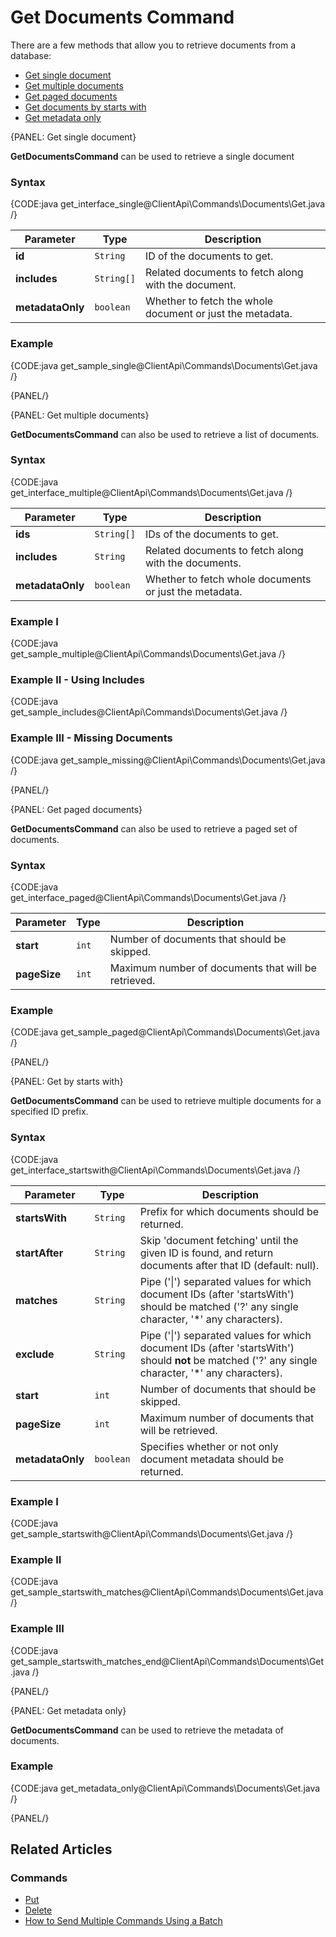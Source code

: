 # Get Documents Command

There are a few methods that allow you to retrieve documents from a database:   

- [Get single document](../../../client-api/commands/documents/get#get-single-document)   
- [Get multiple documents](../../../client-api/commands/documents/get#get-multiple-documents)   
- [Get paged documents](../../../client-api/commands/documents/get#get-paged-documents)   
- [Get documents by starts with](../../../client-api/commands/documents/get#get-by-starts-with)  
- [Get metadata only](../../../client-api/commands/documents/get#get-metadata-only)  

{PANEL: Get single document}

**GetDocumentsCommand** can be used to retrieve a single document

### Syntax

{CODE:java get_interface_single@ClientApi\Commands\Documents\Get.java /}

| Parameter        | Type       | Description                                               |
|------------------|------------|-----------------------------------------------------------|
| **id**           | `String`   | ID of the documents to get.                               |
| **includes**     | `String[]` | Related documents to fetch along with the document.       |
| **metadataOnly** | `boolean`  | Whether to fetch the whole document or just the metadata. |

### Example

{CODE:java get_sample_single@ClientApi\Commands\Documents\Get.java /}

{PANEL/}

{PANEL: Get multiple documents}

**GetDocumentsCommand** can also be used to retrieve a list of documents.

### Syntax

{CODE:java get_interface_multiple@ClientApi\Commands\Documents\Get.java /}

| Parameter        | Type       | Description                                            |
|------------------|------------|--------------------------------------------------------|
| **ids**          | `String[]` | IDs of the documents to get.                           |
| **includes**     | `String`   | Related documents to fetch along with the documents.   |
| **metadataOnly** | `boolean`  | Whether to fetch whole documents or just the metadata. |

### Example I

{CODE:java get_sample_multiple@ClientApi\Commands\Documents\Get.java /}

### Example II - Using Includes

{CODE:java get_sample_includes@ClientApi\Commands\Documents\Get.java /}

### Example III - Missing Documents

{CODE:java get_sample_missing@ClientApi\Commands\Documents\Get.java /}

{PANEL/}

{PANEL: Get paged documents}

**GetDocumentsCommand** can also be used to retrieve a paged set of documents.

### Syntax

{CODE:java get_interface_paged@ClientApi\Commands\Documents\Get.java /}

| Parameter    | Type  | Description                                          |
|--------------|-------|------------------------------------------------------|
| **start**    | `int` | Number of documents that should be skipped.          |
| **pageSize** | `int` | Maximum number of documents that will be retrieved.  |

### Example

{CODE:java get_sample_paged@ClientApi\Commands\Documents\Get.java /}

{PANEL/}

{PANEL: Get by starts with}

**GetDocumentsCommand** can be used to retrieve multiple documents for a specified ID prefix.

### Syntax

{CODE:java get_interface_startswith@ClientApi\Commands\Documents\Get.java /}

| Parameter        | Type      | Description                                                                                                                                            |
|------------------|-----------|--------------------------------------------------------------------------------------------------------------------------------------------------------|
| **startsWith**   | `String`  | Prefix for which documents should be returned.                                                                                                         |
| **startAfter**   | `String`  | Skip 'document fetching' until the given ID is found, and return documents after that ID (default: null).                                              |
| **matches**      | `String`  | Pipe ('&#124;') separated values for which document IDs (after 'startsWith') should be matched ('?' any single character, '*' any characters).         |
| **exclude**      | `String`  | Pipe ('&#124;') separated values for which document IDs (after 'startsWith') should **not** be matched ('?' any single character, '*' any characters). |
| **start**        | `int`     | Number of documents that should be skipped.                                                                                                            |
| **pageSize**     | `int`     | Maximum number of documents that will be retrieved.                                                                                                    |
| **metadataOnly** | `boolean` | Specifies whether or not only document metadata should be returned.                                                                                    |

### Example I

{CODE:java get_sample_startswith@ClientApi\Commands\Documents\Get.java /}

### Example II

{CODE:java get_sample_startswith_matches@ClientApi\Commands\Documents\Get.java /}

### Example III

{CODE:java get_sample_startswith_matches_end@ClientApi\Commands\Documents\Get.java /}

{PANEL/}

{PANEL: Get metadata only}

**GetDocumentsCommand** can be used to retrieve the metadata of documents.

### Example

{CODE:java get_metadata_only@ClientApi\Commands\Documents\Get.java /}

{PANEL/}

## Related Articles

### Commands 

- [Put](../../../client-api/commands/documents/put)  
- [Delete](../../../client-api/commands/documents/delete)
- [How to Send Multiple Commands Using a Batch](../../../client-api/commands/batches/how-to-send-multiple-commands-using-a-batch)
